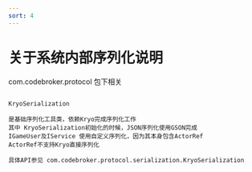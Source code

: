 ```yaml
---
sort: 4
---
```


# 关于系统内部序列化说明

com.codebroker.protocol 包下相关
```tip

KryoSerialization

是基础序列化工具类，依赖Kryo完成序列化工作
其中 KryoSerialization初始化的时候，JSON序列化使用GSON完成
IGameUser及IService 使用自定义序列化，因为其本身包含ActorRef
ActorRef不支持Kryo直接序列化

具体API参见 com.codebroker.protocol.serialization.KryoSerialization

```
